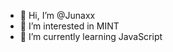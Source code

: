 - 👋 Hi, I’m @Junaxx
- 👀 I’m interested in MINT
- 🌱 I’m currently learning JavaScript
<!-- 💞️ I’m looking to collaborate on ...--->
<!---
Junaxx/Junaxx is a ✨ special ✨ repository because its `README.md` (this file) appears on your GitHub profile.
You can click the Preview link to take a look at your changes.
--->
